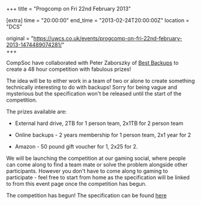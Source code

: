 +++
title = "Progcomp on Fri 22nd February 2013"

[extra]
time = "20:00:00"
end_time = "2013-02-24T20:00:00Z"
location = "DCS"

original = "https://uwcs.co.uk/events/progcomp-on-fri-22nd-february-2013-1474489074281/"    
+++

CompSoc have collaborated with Peter Zaborszky of [Best Backups](http://www.bestbackups.com/) to create a 48 hour competition with fabulous prizes\!

The idea will be to either work in a team of two or alone to create something technically interesting to do with backups\! Sorry for being vague and mysterious but the specification won't be released until the start of the competition.

The prizes available are:

- External hard drive, 2TB for 1 person team, 2x1TB for 2 person team

- Online backups - 2 years membership for 1 person team, 2x1 year for 2

- Amazon - 50 pound gift voucher for 1, 2x25 for 2.

We will be launching the competition at our gaming social, where people can come along to find a team mate or solve the problem alongside other participants. However you don't have to come along to gaming to participate - feel free to start from home as the specification will be linked to from this event page once the competition has begun.

The competition has begun\! The specification can be found [here](https://docs.google.com/document/d/1Hf122TBnjnhrPy2TD3n8OL97EC4HsrFxFny0733ROrQ/edit)

